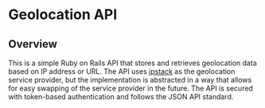 # Geolocation API

## Overview

This is a simple Ruby on Rails API that stores and retrieves geolocation data based on IP address or URL. The API uses [ipstack](https://ipstack.com/) as the geolocation service provider, but the implementation is abstracted in a way that allows for easy swapping of the service provider in the future. The API is secured with token-based authentication and follows the JSON API standard.
